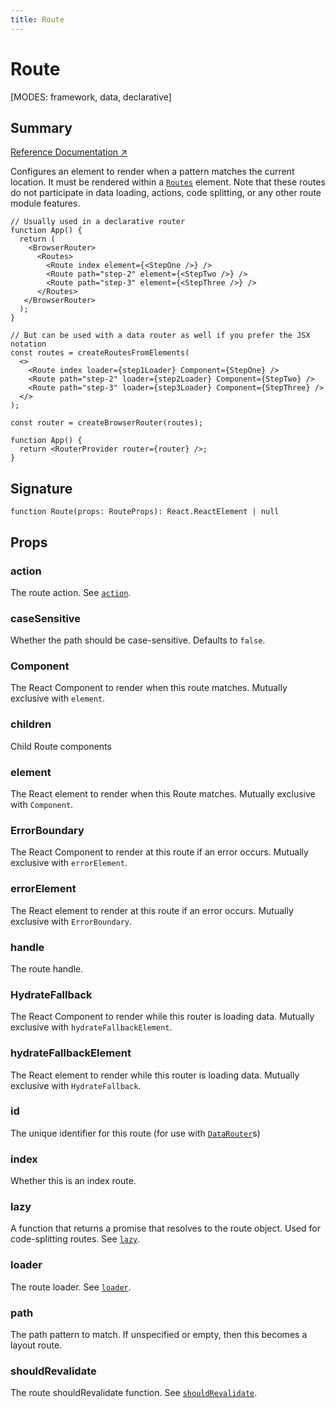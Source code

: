 ```yaml
---
title: Route
---
```


# Route

<!--
⚠️ ⚠️ IMPORTANT ⚠️ ⚠️ 

Thank you for helping improve our documentation!

This file is auto-generated from the JSDoc comments in the source
code, so please edit the JSDoc comments in the file below and this
file will be re-generated once those changes are merged.

https://github.com/remix-run/react-router/blob/main/packages/react-router/lib/components.tsx
-->

[MODES: framework, data, declarative]

## Summary

[Reference Documentation ↗](https://api.reactrouter.com/v7/functions/react_router.Route.html)

Configures an element to render when a pattern matches the current location.
It must be rendered within a [`Routes`](../components/Routes) element. Note that these routes
do not participate in data loading, actions, code splitting, or any other
route module features.

```tsx
// Usually used in a declarative router
function App() {
  return (
    <BrowserRouter>
      <Routes>
        <Route index element={<StepOne />} />
        <Route path="step-2" element={<StepTwo />} />
        <Route path="step-3" element={<StepThree />} />
      </Routes>
   </BrowserRouter>
  );
}

// But can be used with a data router as well if you prefer the JSX notation
const routes = createRoutesFromElements(
  <>
    <Route index loader={step1Loader} Component={StepOne} />
    <Route path="step-2" loader={step2Loader} Component={StepTwo} />
    <Route path="step-3" loader={step3Loader} Component={StepThree} />
  </>
);

const router = createBrowserRouter(routes);

function App() {
  return <RouterProvider router={router} />;
}
```

## Signature

```tsx
function Route(props: RouteProps): React.ReactElement | null
```

## Props

### action

The route action.
See [`action`](../../start/data/route-object#action).

### caseSensitive

Whether the path should be case-sensitive. Defaults to `false`.

### Component

The React Component to render when this route matches.
Mutually exclusive with `element`.

### children

Child Route components

### element

The React element to render when this Route matches.
Mutually exclusive with `Component`.

### ErrorBoundary

The React Component to render at this route if an error occurs.
Mutually exclusive with `errorElement`.

### errorElement

The React element to render at this route if an error occurs.
Mutually exclusive with `ErrorBoundary`.

### handle

The route handle.

### HydrateFallback

The React Component to render while this router is loading data.
Mutually exclusive with `hydrateFallbackElement`.

### hydrateFallbackElement

The React element to render while this router is loading data.
Mutually exclusive with `HydrateFallback`.

### id

The unique identifier for this route (for use with [`DataRouter`](https://api.reactrouter.com/v7/interfaces/react_router.DataRouter.html)s)

### index

Whether this is an index route.

### lazy

A function that returns a promise that resolves to the route object.
Used for code-splitting routes.
See [`lazy`](../../start/data/route-object#lazy).

### loader

The route loader.
See [`loader`](../../start/data/route-object#loader).

### path

The path pattern to match. If unspecified or empty, then this becomes a
layout route.

### shouldRevalidate

The route shouldRevalidate function.
See [`shouldRevalidate`](../../start/data/route-object#shouldRevalidate).

